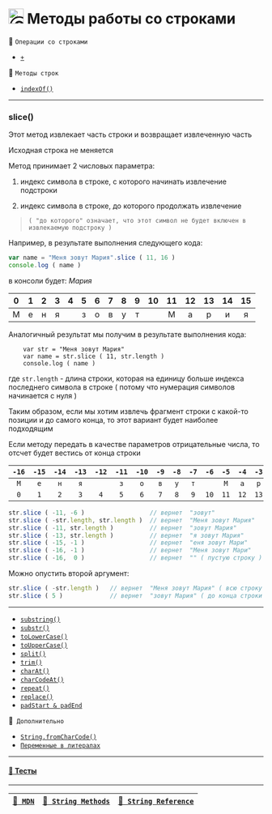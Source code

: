 # <img src="https://avatars2.githubusercontent.com/u/19735284?s=40&v=4" width="30" title="Ⓒ Irina Fylyppova ( garevna ) 2019"/> Методы работы со строками

:file_folder: `Операции со строками`

* [`+`](Strings-methods-concat)

:file_folder: `Методы строк`

* [`indexOf()`](Strings-methods-indexOf)

***

### slice()

Этот метод извлекает часть строки и возвращает извлеченную часть

Исходная строка не меняется

Метод принимает 2 числовых параметра:

1) индекс символа в строке, с которого начинать извлечение подстроки

2) индекс символа в строке, до которого продолжать извлечение

> `( "до которого" означает, что этот символ не будет включен в извлекаемую подстроку )`

Например, в результате выполнения следующего кода:
```javascript
var name = "Меня зовут Мария".slice ( 11, 16 )
console.log ( name )
```
в консоли будет:     *Мария*

| 0 | 1 | 2 | 3 | 4 | 5 | 6 | 7 | 8 | 9 | 10 | 11 | 12 | 13 | 14 | 15 |
|:-:|:-:|:-:|:-:|:-:|:-:|:-:|:-:|:-:|:-:|:-:|:-:|:-:|:-:|:-:|:-:|
| М | е | н | я |   | з | о | в | у | т |   | М | а | р | и | я |

Аналогичный результат мы получим в результате выполнения кода:

        var str = "Меня зовут Мария"
        var name = str.slice ( 11, str.length )
        console.log ( name )

где `str.length` - длина строки, которая на единицу больше индекса последнего символа в строке ( потому что нумерация символов начинается с нуля )

Таким образом, если мы хотим извлечь фрагмент строки с какой-то позиции и до самого конца, то этот вариант будет наиболее подходящим

Если методу передать в качестве параметров отрицательные числа, то отсчет будет вестись от конца строки

|`-16`|`-15`|`-14`|`-13`|`-12`|`-11`|`-10`|`-9`|`-8`|`-7`|`-6`|`-5`|`-4`|`-3`|`-2`|`-1`|
|:-:|:-:|:-:|:-:|:-:|:-:|:-:|:-:|:-:|:-:|:-:|:-:|:-:|:-:|:-:|:-:|
| `М` | `е` | `н` | `я` | ` ` | `з` | `о` | `в` | `у` | `т` | ` ` | `М` | `а` | `р` | `и` | `я` |
|`0`|`1`|`2`|`3`|`4`|`5`|`6`|`7`|`8`|`9`|`10`|`11`|`12`|`13`|`14`|`15`|

```javascript
str.slice ( -11, -6 )                  // вернет  "зовут"
str.slice ( -str.length, str.length )  // вернет  "Меня зовут Мария"
str.slice ( -11, str.length )          // вернет  "зовут Мария"
str.slice ( -13, str.length )          // вернет  "я зовут Мария"
str.slice ( -15, -1 )                  // вернет  "еня зовут Мари"
str.slice ( -16, -1 )                  // вернет  "Меня зовут Мари"
str.slice ( -16,  0 )                  // вернет  "" ( пустую строку )
```
Можно опустить второй аргумент:
```javascript
str.slice ( -str.length )   // вернет  "Меня зовут Мария" ( всю строку )
str.slice ( 5 )             // вернет  "зовут Мария" ( до конца строки )
```
***

* [`substring()`](Strings-methods-substring)
* [`substr()`](Strings-methods-substr)
* [`toLowerCase()`](Strings-methods-toLowerCase)
* [`toUpperCase()`](Strings-methods-toUpperCase)
* [`split()`](Strings-methods-split)
* [`trim()`](Strings-methods-trim)
* [`charAt()`](Strings-methods-charAt)
* [`charCodeAt()`](Strings-methods-charCodeAt)
* [`repeat()`](Strings-methods-repeat)
* [`replace()`](Strings-methods-replace)
* [`padStart & padEnd`](Strings-methods-padStart-padEnd)

:file_folder:` Дополнительно`

* [`String.fromCharCode()`](String-fromCharCode)
* [`Переменные в литералах`](Strings-vars-and-literals)

***

#### [:briefcase: Тесты](https://garevna.github.io/js-quiz/#stringMethods)

***

| [:link:` MDN`](https://developer.mozilla.org/ru/docs/Web/JavaScript/Reference/Global_Objects/String "Открывайте в новой вкладке") | [:link:` String Methods`](https://www.w3schools.com/js/js_string_methods.asp "Открывайте в новой вкладке") | [:link:` String Reference`](https://www.w3schools.com/jsref/jsref_obj_string.asp "Открывайте в новой вкладке") |
|-|-|-|

